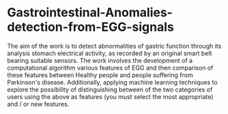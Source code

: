 # Gastrointestinal-Anomalies-detection-from-EGG-signals
The aim of the work is to detect abnormalities of gastric function through its analysis stomach electrical activity, as recorded by an original smart belt bearing suitable sensors. The work involves the development of a computational algorithm various features of EGG and then comparison of these features between Healthy people and people suffering from Parkinson's disease. Additionally, applying machine learning techniques to explore the possibility of distinguishing between
of the two categories of users using the above as features (you must select
the most appropriate) and / or new features.

